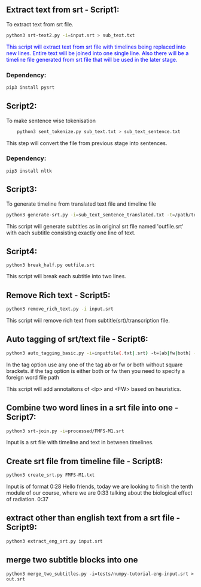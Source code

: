 ## Extract text from srt - Script1:

To extract text from srt file.

```bash
python3 srt-text2.py -i=input.srt > sub_text.txt
```
<span style="color:blue">This script will extract text from srt file with timelines being replaced into new lines.
Entire text will be joined into one single line.
Also there will be a timeline file generated from srt file that will be used in the later stage.</span>

### Dependency:

```bash
pip3 install pysrt
```

## Script2:

To make sentence wise tokenisation
```bash
    python3 sent_tokenize.py sub_text.txt > sub_text_sentence.txt
```

This step will convert the file from previous stage into sentences.

### Dependency:
    pip3 install nltk

## Script3:

To generate timeline from translated text file and timeline file

```bash
python3 generate-srt.py -i=sub_text_sentence_translated.txt -t=/path/to/timeline/file/from/step1 
```

This script will generate subtitles as in original srt file named 'outfile.srt' with each subtitle consisting exactly one line of text.


## Script4:

    python3 break_half.py outfile.srt 

This script will break each subtitle into two lines.


## Remove Rich text - Script5:

```bash
python3 remove_rich_text.py -i input.srt 
```

This script wiil remove rich text from subtitle(srt)/transcription file.

## Auto tagging of srt/text file - Script6:

```bash
python3 auto_tagging_basic.py -i=inputfile(.txt|.srt) -t=[ab|fw|both] -f=fw.txt
```
In the tag option use any one of the tag ab or fw or both without square brackets.
if the tag option is either both or fw then you need to specify a foreign word file path

This script will add annotaitons of &lt;lp&gt; and &lt;FW&gt; based on heuristics.

## Combine two word lines in a srt file into one - Script7:

```bash
python3 srt-join.py -i=processed/FMFS-M1.srt
```
Input is a srt file with timeline and text in between timelines.

## Create srt file from timeline file - Script8:

```bash
python3 create_srt.py FMFS-M1.txt
```
Input is of format
0:28
Hello friends, today we are looking to finish the tenth module of our course, where we are
0:33
talking about the biological effect of radiation.
0:37

## extract other than english text from a srt file - Script9:
```bash
python3 extract_eng_srt.py input.srt
```

## merge two subtitle blocks into one
```
python3 merge_two_subtitles.py -i=tests/numpy-tutorial-eng-input.srt > out.srt
```

